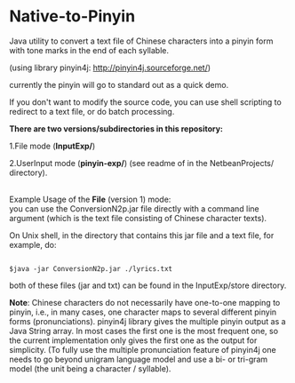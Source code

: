 # Native-to-Pinyin

Java utility to convert a text file of Chinese characters into a pinyin form with tone marks in the end of each syllable. 

(using library pinyin4j:   http://pinyin4j.sourceforge.net/)

currently the pinyin will go to standard out as a quick demo.

If you don't want to modify the source code, you can use shell scripting to redirect to a text file, or do batch processing.

<b>There are two versions/subdirectories in this repository: </b>

1.File mode (<b>InputExp/</b>) 

2.UserInput mode (<b>pinyin-exp/</b>) (see readme of in the NetbeanProjects/ directory).

<br>
Example Usage of the <b>File</b> (version 1) mode: 
<br>
you can use the ConversionN2p.jar file directly with a command line argument (which is the text file consisting of Chinese character texts).

On Unix shell, in the directory that contains this jar file and a text file, for example, do:
```

$java -jar ConversionN2p.jar ./lyrics.txt
```
both of these files (jar and txt) can be found in the InputExp/store directory.

<b>Note</b>: Chinese characters  do not necessarily have one-to-one mapping to pinyin, i.e., in many cases, one character maps to several different pinyin forms (pronunciations). pinyin4j library gives the multiple pinyin output as a Java String array. In most cases the first one is the most frequent one, so the current implementation only gives the first one as the output for simplicity. (To fully use the multiple pronunciation feature of pinyin4j one needs to go beyond unigram language model and use a bi- or tri-gram model (the unit being a character / syllable). 
